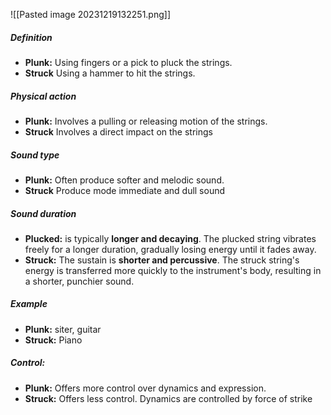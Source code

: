 ![[Pasted image 20231219132251.png]]
##### Definition 
- **Plunk:** Using fingers or a pick to pluck the strings. 
-  **Struck** Using a hammer to hit the strings.
##### Physical action 
- **Plunk:** Involves a pulling or releasing motion of the strings.
-  **Struck** Involves a direct impact on the strings
##### Sound type
- **Plunk:** Often produce softer and melodic sound.
-  **Struck** Produce mode immediate and dull sound
##### Sound duration
- **Plucked:** is typically **longer and decaying**. The plucked string vibrates freely for a longer duration, gradually losing energy until it fades away.
- **Struck:** The sustain is **shorter and percussive**. The struck string's energy is transferred more quickly to the instrument's body, resulting in a shorter, punchier sound.
##### Example
- **Plunk:** siter, guitar 
-  **Struck:** Piano
##### Control:
- **Plunk:** Offers more control over dynamics and expression. 
- **Struck:** Offers less control. Dynamics are controlled by force of strike 